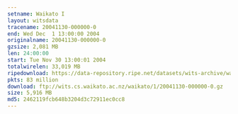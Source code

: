 ```yaml
---
setname: Waikato I
layout: witsdata
tracename: 20041130-000000-0
end: Wed Dec  1 13:00:00 2004
originalname: 20041130-000000-0
gzsize: 2,081 MB
len: 24:00:00
start: Tue Nov 30 13:00:01 2004
totalwirelen: 33,019 MB
ripedownload: https://data-repository.ripe.net/datasets/wits-archive/waikato/1/20041130-000000-0.gz
pkts: 83 million
download: ftp://wits.cs.waikato.ac.nz/waikato/1/20041130-000000-0.gz
size: 5,916 MB
md5: 2462119fcb648b3204d3c72911ec0cc8
---
```

